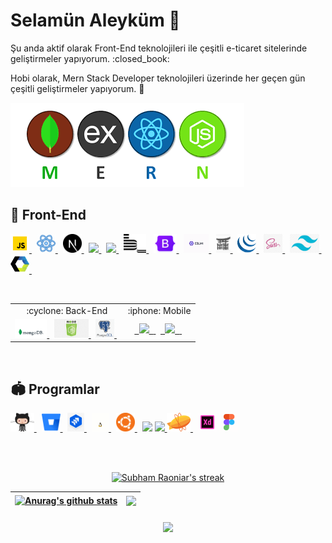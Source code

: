 <h1> Selamün Aleyküm 👋</h1>
<p>Şu anda aktif olarak Front-End teknolojileri ile çeşitli e-ticaret sitelerinde geliştirmeler yapıyorum. :closed_book:</p>
<p>Hobi olarak, Mern Stack Developer teknolojileri üzerinde her geçen gün çeşitli geliştirmeler yapıyorum. 🌱</p>

<a href="www.githob.com/Argedik" align='center' target="_blank"><img src='https://github.com/Argedik/argedik/blob/main/images/mern-stack.png'/></a>


## 🚀 Front-End

<p align="left">
    <a href="https://developer.mozilla.org/" target="_blank"><img height="30" src="https://github.com/Argedik/argedik/blob/main/images/icons8-javascript.gif"/> </a>&nbsp;
    <a href="https://react.dev/" target="_blank"><img height="30" src="https://github.com/Argedik/argedik/blob/main/images/icons8-react.gif"/> </a>&nbsp;
    <a href="https://nextjs.org/" target="_blank"><img height="30" src="https://github.com/Argedik/argedik/blob/main/images/nextjs-icon.svg"/> </a>&nbsp;
    <a href="https://www.w3schools.com/html/" target="_blank"> <img height="30" src="https://img.icons8.com/color/48/000000/html-5--v1.png"/> </a> &nbsp;
    <a href="https://www.w3schools.com/css/" target="_blank"><img height="30" src="https://img.icons8.com/color/48/000000/css3.png"/> </a> &nbsp;
    <a href="https://getbem.com/" target="_blank"><img height="30" src="https://github.com/Argedik/argedik/blob/main/images/Bem.png"/> </a> &nbsp;
    <a href="https://getbootstrap.com/" target="_blank"><img height="30" src="https://github.com/Argedik/argedik/blob/main/images/Bootstrap.png"/> </a> &nbsp;
    <a href="https://eslint.org/" target="_blank"><img height="30" src="https://github.com/Argedik/argedik/blob/main/images/eslint-logo-animation.gif"/> </a> &nbsp;
    <a href="https://jinja.palletsprojects.com/en/3.1.x/" target="_blank"><img height="30" src="https://github.com/Argedik/argedik/blob/main/images/Jinja2.jpg"/> </a> &nbsp;
    <a href="https://jquery.com/" target="_blank"><img height="30" src="https://github.com/Argedik/argedik/blob/main/images/Jquery.png"/> </a> &nbsp;
    <a href="https://sass-lang.com/" target="_blank"><img height="30" src="https://github.com/Argedik/argedik/blob/main/images/Sass.png"/> </a> &nbsp;
    <a href="https://tailwindcss.com/" target="_blank"><img height="30" src="https://github.com/Argedik/argedik/blob/main/images/Tailwind.png"/> </a> &nbsp;
    <a href="https://www.webcomponents.org/introduction" target="_blank"><img height="30" src="https://github.com/Argedik/argedik/blob/main/images/Web%20Components.png"/> </a> &nbsp;
</p>

<br>

<table align="center">
  <tr align="center">
    <td>:cyclone: Back-End</td>
    <td>:iphone:  Mobile</td>
  </tr>
  <tr>
    <td align="center">
	<a href="https://www.mongodb.com/" target="_blank"><img height="30" src="https://github.com/Argedik/argedik/blob/main/images/MongoDB.gif"/> </a> &nbsp;
	<a href="https://nodejs.org/en" target="_blank"><img height="30" src="https://github.com/Argedik/argedik/blob/main/images/nodejs.png"/> </a> &nbsp;
	<a href="https://www.postgresql.org/" target="_blank"><img height="30" src="https://github.com/Argedik/argedik/blob/main/images/PostgreSQL.png"/> </a> &nbsp;
    </td>
    <td align="center">
	<a href="https://flutter.dev/" target="_blank"> <code> <img height="30" src="https://img.icons8.com/fluency/48/000000/flutter.png"/> </code> </a>&nbsp;
	<a href="https://dart.dev/" target="_blank"> <code> <img height="30" src="https://img.icons8.com/color/48/000000/dart.png"/> </code> </a> &nbsp;
    </td>
  </tr>
</table>

<br>

## :stadium: Programlar
<p align="left">
    <a href="https://github.com/" target="_blank"><img height="30" src="https://github.com/Argedik/argedik/blob/main/images/github.gif"/> </a> &nbsp;
    <a href="https://bitbucket.org/product" target="_blank"><img height="30" src="https://github.com/Argedik/argedik/blob/main/images/Bitbucket.png"/> </a> &nbsp;
    <a href="https://www.atlassian.com/software/jira" target="_blank"><img height="30" src="https://github.com/Argedik/argedik/blob/main/images/jira.png"/> </a> &nbsp;
    <a href="https://www.linux.org/" target="_blank"><img height="30" src="https://github.com/Argedik/argedik/blob/main/images/linux.gif"/> </a> &nbsp;
    <a href="https://ubuntu.com/" target="_blank"><img height="30" src="https://github.com/Argedik/argedik/blob/main/images/ubuntu.gif"/> </a> &nbsp;
    <a href="https://developer.android.com/studio" target="_blank"><img height="30" src="https://img.icons8.com/fluency/48/000000/android-studio--v3.png"/></a> 
    <a href="https://code.visualstudio.com/" target="_blank"><img height="30" src="https://img.icons8.com/color/48/000000/visual-studio-code-2019.png"/> </a> 
    <a href="https://zeplin.io/" target="_blank"><img height="30" src="https://github.com/Argedik/argedik/blob/main/images/zeplin.svg"/> </a> &nbsp;
    <a href="https://helpx.adobe.com/support/xd.html" target="_blank"><img height="30" src="https://github.com/Argedik/argedik/blob/main/images/icons8-adobe-xd.gif"/></a> 
    <a href="https://helpx.adobe.com/support/xd.html" target="_blank"><img height="30" src="https://github.com/Argedik/argedik/blob/main/images/icons8-figma.gif"/></a> 
</p>

	
<br></br>

<p align="center">
    <a href="https://github.com/SubhamRaoniar28/github-readme-streak-stats">
        <img title="🔥 Get streak stats for your profile at git.io/streak-stats" hide_border=true alt="Subham Raoniar's streak" src="https://github-readme-streak-stats.herokuapp.com/?user=Argedik&theme=black-ice&hide_border=true&stroke=0000&background=060A0CD0"/>
    </a>
</p>

| <a href="https://github.com/anuraghazra/github-readme-stats"><img align="center" src="https://github-readme-stats.vercel.app/api?username=Argedik&show_icons=true&include_all_commits=true&theme=buefy&hide_border=true" alt="Anurag's github stats" /></a> | <a href="https://github.com/anuraghazra/github-readme-stats"><img align="center" src="https://github-readme-stats.vercel.app/api/top-langs/?username=Argedik&layout=compact&theme=buefy&hide_border=true" /></a> |
| ------------- | ------------- |

<h6 align="center">
  <img align="center" src="https://github-readme-stats.vercel.app/api/wakatime?username=Argedik&layout=compact&langs_count=12&title_color=fb8c00&bg_color=151515&text_color=fefefe" />
</a>
